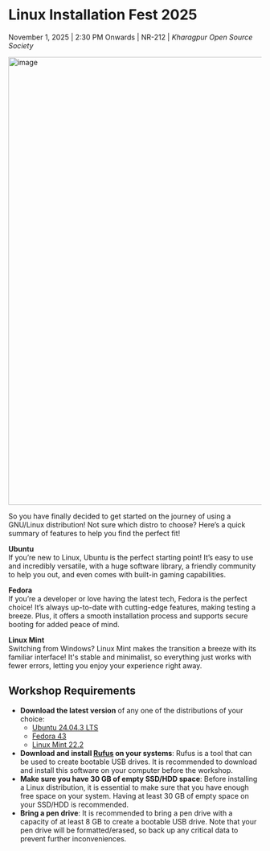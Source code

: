 # Linux Installation Fest 2025
November 1, 2025 | 2:30 PM Onwards | NR-212 | *Kharagpur Open Source Society*

<img width="1336" height="890" alt="image" src="https://gist.github.com/user-attachments/assets/0445a555-4426-448b-b236-53ec0687e0c4" />

So you have finally decided to get started on the journey of using a GNU/Linux distribution! Not sure which distro to choose? Here’s a quick summary of features to help you find the perfect fit!

**Ubuntu**\
If you’re new to Linux, Ubuntu is the perfect starting point! It’s easy to use and incredibly versatile, with a huge software library, a friendly community to help you out, and even comes with built-in gaming capabilities.

**Fedora**\
If you’re a developer or love having the latest tech, Fedora is the perfect choice! It’s always up-to-date with cutting-edge features, making testing a breeze. Plus, it offers a smooth installation process and supports secure booting for added peace of mind.

**Linux Mint**\
Switching from Windows? Linux Mint makes the transition a breeze with its familiar interface! It's stable and minimalist, so everything just works with fewer errors, letting you enjoy your experience right away.


## Workshop Requirements


- **Download the latest version** of any one of the distributions of your choice: 
  - [Ubuntu 24.04.3 LTS](https://ubuntu.com/download/desktop)
  - [Fedora 43](https://ubuntu.com/download/desktop)
  - [Linux Mint 22.2](https://linuxmint.com/download.php)
- **Download and install [Rufus](https://rufus.ie/en/) on your systems**: Rufus is a tool that can be used to create bootable USB drives. It is recommended to download and install this software on your computer before the workshop.
- **Make sure you have 30 GB of empty SSD/HDD space**: Before installing a Linux distribution, it is essential to make sure that you have enough free space on your system. Having at least 30 GB of empty space on your SSD/HDD is recommended.
- **Bring a pen drive**: It is recommended to bring a pen drive with a capacity of at least 8 GB to create a bootable USB drive. Note that your pen drive will be formatted/erased, so back up any critical data to prevent further inconveniences.

